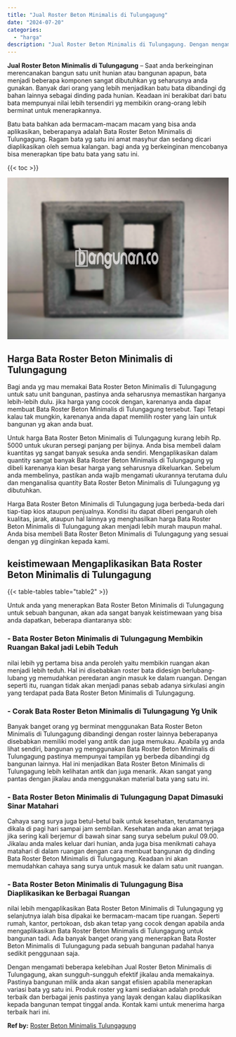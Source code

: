 ```yaml
---
title: "Jual Roster Beton Minimalis di Tulungagung"
date: "2024-07-20"
categories: 
  - "harga"
description: "Jual Roster Beton Minimalis di Tulungagung. Dengan mengamati beberapa kelebihan Jual Roster Beton Minimalis di Tulungagung, akan sungguh-sungguh efektif jika..."
---
```


**Jual Roster Beton Minimalis di Tulungagung** – Saat anda berkeinginan merencanakan bangun satu unit hunian atau bangunan apapun, bata menjadi beberapa komponen sangat dibutuhkan yg seharusnya anda gunakan. Banyak dari orang yang lebih menjadikan batu bata dibandingi dg bahan lainnya sebagai dinding pada hunian. Keadaan ini berakibat dari batu bata mempunyai nilai lebih tersendiri yg membikin orang-orang lebih berminat untuk menerapkannya.

Batu bata bahkan ada bermacam-macam macam yang bisa anda aplikasikan, beberapanya adalah Bata Roster Beton Minimalis di Tulungagung. Ragam bata yg satu ini amat masyhur dan sedang dicari diaplikasikan oleh semua kalangan. bagi anda yg berkeinginan mencobanya bisa menerapkan tipe batu bata yang satu ini.

{{< toc >}}

![Jual Roster Beton Minimalis di Tulungagung](/images/bata-roster-minimalis-19.png)

## Harga Bata Roster Beton Minimalis di Tulungagung

Bagi anda yg mau memakai Bata Roster Beton Minimalis di Tulungagung untuk satu unit bangunan, pastinya anda seharusnya memastikan harganya lebih-lebih dulu. jika harga yang cocok dengan, karenanya anda dapat membuat Bata Roster Beton Minimalis di Tulungagung tersebut. Tapi Tetapi kalau tak mungkin, karenanya anda dapat memilih roster yang lain untuk bangunan yg akan anda buat.

Untuk harga Bata Roster Beton Minimalis di Tulungagung kurang lebih Rp. 5000 untuk ukuran persegi panjang per bijinya. Anda bisa membeli dalam kuantitas yg sangat banyak sesuka anda sendiri. Mengaplikasikan dalam quantity sangat banyak Bata Roster Beton Minimalis di Tulungagung yg dibeli karenanya kian besar harga yang seharusnya dikeluarkan. Sebelum anda membelinya, pastikan anda wajib mengamati ukurannya terutama dulu dan menganalisa quantity Bata Roster Beton Minimalis di Tulungagung yg dibutuhkan.

Harga Bata Roster Beton Minimalis di Tulungagung juga berbeda-beda dari tiap-tiap kios ataupun penjualnya. Kondisi itu dapat diberi pengaruh oleh kualitas, jarak, ataupun hal lainnya yg menghasilkan harga Bata Roster Beton Minimalis di Tulungagung akan menjadi lebih murah maupun mahal. Anda bisa membeli Bata Roster Beton Minimalis di Tulungagung yang sesuai dengan yg diinginkan kepada kami.

## keistimewaan Mengaplikasikan Bata Roster Beton Minimalis di Tulungagung

{{< table-tables table="table2" >}}

Untuk anda yang menerapkan Bata Roster Beton Minimalis di Tulungagung untuk sebuah bangunan, akan ada sangat banyak keistimewaan yang bisa anda dapatkan, beberapa diantaranya sbb:

### \- Bata Roster Beton Minimalis di Tulungagung Membikin Ruangan Bakal jadi Lebih Teduh

nilai lebih yg pertama bisa anda peroleh yaitu membikin ruangan akan menjadi lebih teduh. Hal ini disebabkan roster bata didesign berlubang-lubang yg memudahkan peredaran angin masuk ke dalam ruangan. Dengan seperti itu, ruangan tidak akan menjadi panas sebab adanya sirkulasi angin yang terdapat pada Bata Roster Beton Minimalis di Tulungagung.

### \- Corak Bata Roster Beton Minimalis di Tulungagung Yg Unik

Banyak banget orang yg berminat menggunakan Bata Roster Beton Minimalis di Tulungagung dibandingi dengan roster lainnya beberapanya disebabkan memiliki model yang antik dan juga memukau. Apabila yg anda lihat sendiri, bangunan yg menggunakan Bata Roster Beton Minimalis di Tulungagung pastinya mempunyai tampilan yg berbeda dibandingi dg bangunan lainnya. Hal ini menjadikan Bata Roster Beton Minimalis di Tulungagung lebih kelihatan antik dan juga menarik. Akan sangat yang pantas dengan jikalau anda menggunakan material bata yang satu ini.

### \- Bata Roster Beton Minimalis di Tulungagung Dapat Dimasuki Sinar Matahari

Cahaya sang surya juga betul-betul baik untuk kesehatan, terutamanya dikala di pagi hari sampai jam sembilan. Kesehatan anda akan amat terjaga jika sering kali berjemur di bawah sinar sang surya sebelum pukul 09.00. Jikalau anda males keluar dari hunian, anda juga bisa menikmati cahaya matahari di dalam ruangan dengan cara membuat bangunan dg dinding Bata Roster Beton Minimalis di Tulungagung. Keadaan ini akan memudahkan cahaya sang surya untuk masuk ke dalam satu unit ruangan.

### \- Bata Roster Beton Minimalis di Tulungagung Bisa Diaplikasikan ke Berbagai Ruangan

nilai lebih mengaplikasikan Bata Roster Beton Minimalis di Tulungagung yg selanjutnya ialah bisa dipakai ke bermacam-macam tipe ruangan. Seperti rumah, kantor, pertokoan, dsb akan tetap yang cocok dengan apabila anda mengaplikasikan Bata Roster Beton Minimalis di Tulungagung untuk bangunan tadi. Ada banyak banget orang yang menerapkan Bata Roster Beton Minimalis di Tulungagung pada sebuah bangunan padahal hanya sedikit penggunaan saja.

Dengan mengamati beberapa kelebihan Jual Roster Beton Minimalis di Tulungagung, akan sungguh-sungguh efektif jikalau anda memakainya. Pastinya bangunan milik anda akan sangat efisien apabila menerapkan variasi bata yg satu ini. Produk roster yg kami sediakan adalah produk terbaik dan berbagai jenis pastinya yang layak dengan kalau diaplikasikan kepada bangunan tempat tinggal anda. Kontak kami untuk menerima harga terbaik hari ini.

**Ref by:** [Roster Beton Minimalis Tulungagung](https://id.wikipedia.org/wiki/Roster)
